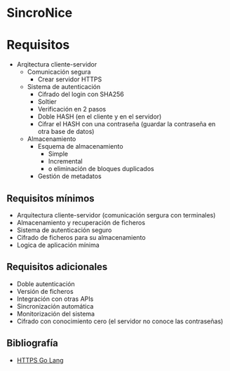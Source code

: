 # SincroNice

# Requisitos
- Arqitectura cliente-servidor
    - Comunicación segura
        - Crear servidor HTTPS
    - Sistema de autenticación
        - Cifrado del login con SHA256
        - Soltier
        - Verificación en 2 pasos
        - Doble HASH (en el cliente y en el servidor)
        - Cifrar el HASH con una contraseña (guardar la contraseña en otra base de datos)
    - Almacenamiento
        - Esquema de almacenamiento
            - Simple
            - Incremental
            - o eliminación de bloques duplicados
        - Gestión de metadatos

## Requisitos mínimos
- Arquitectura cliente-servidor (comunicación sergura con terminales)
- Almacenamiento y recuperación de ficheros
- Sistema de autenticación seguro
- Cifrado de ficheros para su almacenamiento
- Logica de aplicación mínima

## Requisitos adicionales
- Doble autenticación
- Versión de ficheros
- Integración con otras APIs
- Sincronización automática
- Monitorización del sistema
- Cifrado con conocimiento cero (el servidor no conoce las contraseñas)

## Bibliografía
- [HTTPS Go Lang](https://www.kaihag.com/https-and-go/)
